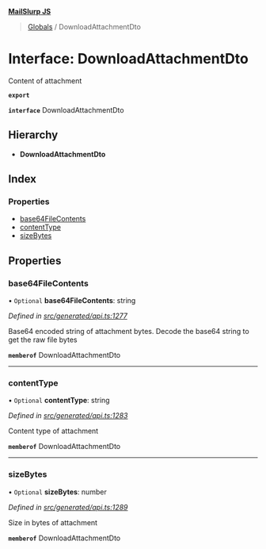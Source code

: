 **[MailSlurp JS](../README.md)**

> [Globals](../README.md) / DownloadAttachmentDto

# Interface: DownloadAttachmentDto

Content of attachment

**`export`** 

**`interface`** DownloadAttachmentDto

## Hierarchy

* **DownloadAttachmentDto**

## Index

### Properties

* [base64FileContents](downloadattachmentdto.md#base64filecontents)
* [contentType](downloadattachmentdto.md#contenttype)
* [sizeBytes](downloadattachmentdto.md#sizebytes)

## Properties

### base64FileContents

• `Optional` **base64FileContents**: string

*Defined in [src/generated/api.ts:1277](https://github.com/mailslurp/mailslurp-client/blob/359c034/src/generated/api.ts#L1277)*

Base64 encoded string of attachment bytes. Decode the base64 string to get the raw file bytes

**`memberof`** DownloadAttachmentDto

___

### contentType

• `Optional` **contentType**: string

*Defined in [src/generated/api.ts:1283](https://github.com/mailslurp/mailslurp-client/blob/359c034/src/generated/api.ts#L1283)*

Content type of attachment

**`memberof`** DownloadAttachmentDto

___

### sizeBytes

• `Optional` **sizeBytes**: number

*Defined in [src/generated/api.ts:1289](https://github.com/mailslurp/mailslurp-client/blob/359c034/src/generated/api.ts#L1289)*

Size in bytes of attachment

**`memberof`** DownloadAttachmentDto
